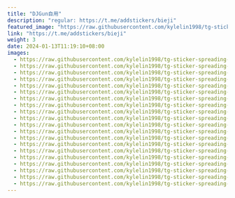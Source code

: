 ```yaml
---
title: "DJGun自用"
description: "regular: https://t.me/addstickers/bieji"
featured_image: "https://raw.githubusercontent.com/kylelin1998/tg-sticker-spreading-worldwide-images/main/img/a6b7d8d5-5c8a-41b6-98ad-177bd9c63002.jpg"
link: "https://t.me/addstickers/bieji"
weight: 3
date: 2024-01-13T11:19:10+08:00
images:
  - https://raw.githubusercontent.com/kylelin1998/tg-sticker-spreading-worldwide-images/main/img/a6b7d8d5-5c8a-41b6-98ad-177bd9c63002.jpg
  - https://raw.githubusercontent.com/kylelin1998/tg-sticker-spreading-worldwide-images/main/img/f5c49382-5070-4065-ae7b-e084f5538356.jpg
  - https://raw.githubusercontent.com/kylelin1998/tg-sticker-spreading-worldwide-images/main/img/1d9ff450-d067-4c0d-8827-b757acda76f7.jpg
  - https://raw.githubusercontent.com/kylelin1998/tg-sticker-spreading-worldwide-images/main/img/dc589f65-19c3-440e-b27b-f452a2185aa8.jpg
  - https://raw.githubusercontent.com/kylelin1998/tg-sticker-spreading-worldwide-images/main/img/8980279c-7b4a-4b5d-b6c7-29bfbb78dfa0.jpg
  - https://raw.githubusercontent.com/kylelin1998/tg-sticker-spreading-worldwide-images/main/img/2eabe008-dfb0-4fb8-8001-4cff021782a9.jpg
  - https://raw.githubusercontent.com/kylelin1998/tg-sticker-spreading-worldwide-images/main/img/f3c6763e-bf2f-4d62-a8e8-faf621d1d5a9.jpg
  - https://raw.githubusercontent.com/kylelin1998/tg-sticker-spreading-worldwide-images/main/img/be79cc18-9a64-428a-bb45-3ab80efccb32.jpg
  - https://raw.githubusercontent.com/kylelin1998/tg-sticker-spreading-worldwide-images/main/img/9001e905-8329-4f1b-a7b7-976e1d4c81eb.jpg
  - https://raw.githubusercontent.com/kylelin1998/tg-sticker-spreading-worldwide-images/main/img/b124d3cb-7504-4238-9dba-e0a094873c6c.jpg
  - https://raw.githubusercontent.com/kylelin1998/tg-sticker-spreading-worldwide-images/main/img/e321d001-6c8a-43c4-a821-7ed13c6ef801.jpg
  - https://raw.githubusercontent.com/kylelin1998/tg-sticker-spreading-worldwide-images/main/img/5eb55886-9ce5-4085-8264-53c9616f745d.jpg
  - https://raw.githubusercontent.com/kylelin1998/tg-sticker-spreading-worldwide-images/main/img/00c44c6d-23ad-4807-b82b-ecde667ac87b.jpg
  - https://raw.githubusercontent.com/kylelin1998/tg-sticker-spreading-worldwide-images/main/img/8a67ab7a-de40-484c-a5b6-9a374385c32f.jpg
  - https://raw.githubusercontent.com/kylelin1998/tg-sticker-spreading-worldwide-images/main/img/8e93ae57-0a97-4d80-b029-b8862b9c823b.jpg
  - https://raw.githubusercontent.com/kylelin1998/tg-sticker-spreading-worldwide-images/main/img/b6066c5e-a051-469c-beae-d2f5235f5b31.jpg
  - https://raw.githubusercontent.com/kylelin1998/tg-sticker-spreading-worldwide-images/main/img/e2dd8c75-4426-4de2-9560-5b054bc13a99.jpg
  - https://raw.githubusercontent.com/kylelin1998/tg-sticker-spreading-worldwide-images/main/img/11015c7e-51ab-4f9a-93d9-5a126765fcb8.jpg
  - https://raw.githubusercontent.com/kylelin1998/tg-sticker-spreading-worldwide-images/main/img/95be6276-5736-4d8f-b54c-f7decf3f3dbd.jpg
  - https://raw.githubusercontent.com/kylelin1998/tg-sticker-spreading-worldwide-images/main/img/1582d705-4c95-4704-a860-a489901f7e4a.jpg
---
```

